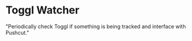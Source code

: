 # Toggl Watcher

"Periodically check Toggl if something is being tracked and interface with Pushcut."
